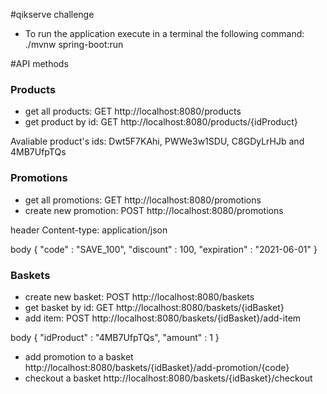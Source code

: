 #qikserve challenge

- To run the application execute in a terminal the following command: ./mvnw spring-boot:run

#API methods

### Products

- get all products: GET http://localhost:8080/products
- get product by id: GET http://localhost:8080/products/{idProduct}

Avaliable product's ids: Dwt5F7KAhi, PWWe3w1SDU, C8GDyLrHJb and 4MB7UfpTQs

### Promotions

- get all promotions: GET http://localhost:8080/promotions
- create new promotion: POST http://localhost:8080/promotions

header Content-type: application/json 

body {
         "code" : "SAVE_100",
         "discount" : 100,
         "expiration" : "2021-06-01"
     }
     
### Baskets

- create new basket: POST http://localhost:8080/baskets
- get basket by id: GET http://localhost:8080/baskets/{idBasket}
- add item: POST http://localhost:8080/baskets/{idBasket}/add-item

body {
         "idProduct" : "4MB7UfpTQs",
         "amount" : 1
     }
     
- add promotion to a basket http://localhost:8080/baskets/{idBasket}/add-promotion/{code}
- checkout a basket http://localhost:8080/baskets/{idBasket}/checkout
